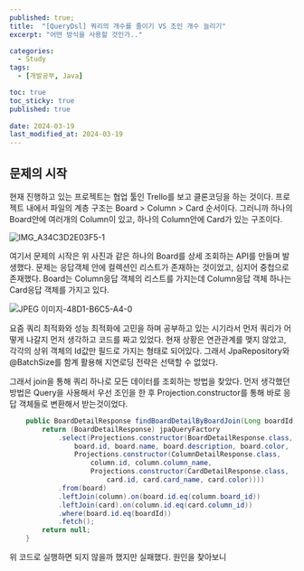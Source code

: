 ```yaml
---
published: true;
title:  "[QueryDsl] 쿼리의 개수를 줄이기 VS 조인 개수 늘리기"
excerpt: "어떤 방식을 사용할 것인가.."

categories:
  - Study
tags:
  - [개발공부, Java]

toc: true
toc_sticky: true
published: true
 
date: 2024-03-19
last_modified_at: 2024-03-19
---
```

## 문제의 시작
현재 진행하고 있는 프로젝트는 협업 툴인 Trello를 보고 클론코딩을 하는 것이다. 프로젝트 내에서 파일의 계층 구조는 Board > Column > Card 순서이다. 그러니까 하나의 Board안에 여러개의 Column이 있고, 하나의 Column안에 Card가 있는 구조이다.   

![IMG_A34C3D2E03F5-1](https://github.com/Website-Redesign/Trello/assets/139452702/59ddfef5-7939-4e4a-b2f7-8007e2874287)

여기서 문제의 시작은 위 사진과 같은 하나의 Board를 상세 조회하는 API를 만들며 발생했다. 문제는 응답객체 안에 컬렉션인 리스트가 존재하는 것이었고, 심지어 중첩으로 존재했다. Board는 Column응답 객체의 리스트를 가지는데 Column응답 객체 하나는 Card응답 객체를 가지고 있다.

![JPEG 이미지-48D1-B6C5-A4-0](https://github.com/Website-Redesign/Trello/assets/139452702/dfc90c80-75e9-40e5-aa89-bbf94e089d59)

요즘 쿼리 최적화와 성능 최적화에 고민을 하며 공부하고 있는 시기라서 먼저 쿼리가 어떻게 나갈지 먼저 생각하고 코드를 짜고 있었다. 현재 상황은 연관관계를 맺지 않았고, 각각의 상위 객체의 Id값만 필드로 가지는 형태로 되어있다. 그래서 JpaRepository와 @BatchSize를 함계 활용해 지연로딩 전략은 선택할 수 없었다.  

그래서 join을 통해 쿼리 하나로 모든 데이터를 조회하는 방법을 찾았다. 먼저 생각했던 방법은 Query을 사용해서 우선 조인을 한 후 Projection.constructor를 통해 바로 응답 객체들로 변환해서 받는것이었다.
```java
    public BoardDetailResponse findBoardDetailByBoardJoin(Long boardId) {
        return (BoardDetailResponse) jpaQueryFactory
            .select(Projections.constructor(BoardDetailResponse.class,
                board.id, board.name, board.description, board.color,
                Projections.constructor(ColumnDetailResponse.class,
                    column.id, column.column_name,
                    Projections.constructor(CardDetailResponse.class,
                        card.id, card.card_name, card.color))))
            .from(board)
            .leftJoin(column).on(board.id.eq(column.board_id))
            .leftJoin(card).on(column.id.eq(card.column_id))
            .where(board.id.eq(boardId))
            .fetch();
        return null;
    }
```
위 코드로 실행하면 되지 않을까 했지만 실패했다. 원인을 찾아보니
